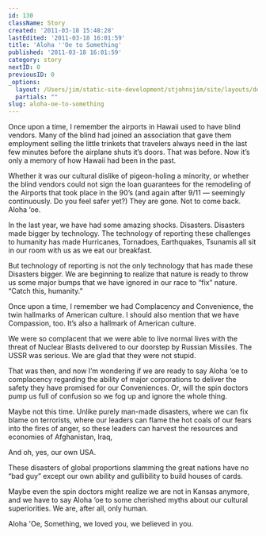 ```yaml
---
id: 130
className: Story
created: '2011-03-18 15:48:28'
lastEdited: '2011-03-18 16:01:59'
title: 'Aloha ''Oe to Something'
published: '2011-03-18 16:01:59'
category: story
nextID: 0
previousID: 0
_options:
  layout: /Users/jim/static-site-development/stjohnsjim/site/layouts/default.static.ttml
  partials: ""
slug: aloha-oe-to-something
---
```

<p>Once upon a time, I remember the airports in Hawaii used to have blind vendors.  Many of the blind had joined an association that gave them employment selling the little trinkets that travelers always need in the last few minutes before the airplane shuts it&rsquo;s doors.  That was before.  Now it&rsquo;s only a memory of how Hawaii had been in the past.</p>
<p>Whether it was our cultural dislike of pigeon-holing a minority, or whether the blind vendors could not sign the loan guarantees for the remodeling of the Airports that took place in the 90&rsquo;s (and again after 9/11 &mdash; seemingly continuously.  Do you feel safer yet?) They are gone. Not to come back.  Aloha &lsquo;oe.</p>
<p>In the last year, we have had some amazing shocks.  Disasters.  Disasters made bigger by technology.  The technology of reporting these challenges to humanity has made Hurricanes, Tornadoes, Earthquakes, Tsunamis all sit in our room with us as we eat our breakfast.</p>
<p>But technology of reporting is not the only technology that has made these Disasters bigger.  We are beginning to realize that nature is ready to throw us some major bumps that we have ignored in our race to &ldquo;fix&rdquo; nature.  &ldquo;Catch this, humanity.&rdquo;</p>
<p>Once upon a time, I remember we had Complacency and Convenience, the twin hallmarks of American culture.  I should also mention that we have Compassion, too.  It&rsquo;s also a hallmark of American culture.</p>
<p>We were so complacent that we were able to live normal lives with the threat of Nuclear Blasts delivered to our doorstep by Russian Missiles.  The USSR was serious.  We are glad that they were not stupid.</p>
<p>That was then, and now I&rsquo;m wondering if we are ready to say Aloha &lsquo;oe to complacency regarding the ability of major corporations to deliver the safety they have promised for our Conveniences.  Or, will the spin doctors pump us full of confusion so we fog up and ignore the whole thing.</p>
<p>Maybe not this time.  Unlike purely man-made disasters, where we can fix blame on terrorists, where our leaders can flame the hot coals of our fears into the fires of anger, so these leaders can harvest the resources and economies of Afghanistan, Iraq,</p>
<p>And oh, yes, our own USA.</p>
<p>These disasters of global proportions slamming the great nations have no &ldquo;bad guy&rdquo; except our own ability and gullibility to build houses of cards.</p>
<p>Maybe even the spin doctors might realize we are not in Kansas anymore, and we have to say Aloha &lsquo;oe to some cherished myths about our cultural superiorities.  We are, after all, only human.</p>
<p>Aloha 'Oe, Something, we loved you, we believed in you.&nbsp;</p>
